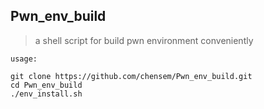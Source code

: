 ## Pwn_env_build
> a shell script for build pwn environment conveniently

```
usage: 

git clone https://github.com/chensem/Pwn_env_build.git 
cd Pwn_env_build 
./env_install.sh 
```
	
